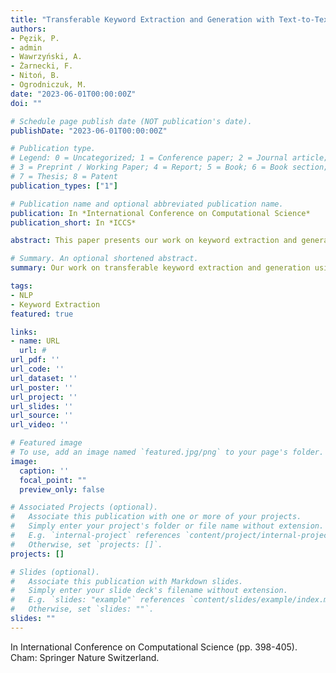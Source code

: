 ```yaml
---
title: "Transferable Keyword Extraction and Generation with Text-to-Text Language Models"
authors:
- Pęzik, P.
- admin
- Wawrzyński, A.
- Żarnecki, F.
- Nitoń, B.
- Ogrodniczuk, M.
date: "2023-06-01T00:00:00Z"
doi: ""

# Schedule page publish date (NOT publication's date).
publishDate: "2023-06-01T00:00:00Z"

# Publication type.
# Legend: 0 = Uncategorized; 1 = Conference paper; 2 = Journal article;
# 3 = Preprint / Working Paper; 4 = Report; 5 = Book; 6 = Book section;
# 7 = Thesis; 8 = Patent
publication_types: ["1"]

# Publication name and optional abbreviated publication name.
publication: In *International Conference on Computational Science*
publication_short: In *ICCS*

abstract: This paper presents our work on keyword extraction and generation using text-to-text language models.

# Summary. An optional shortened abstract.
summary: Our work on transferable keyword extraction and generation using text-to-text language models.

tags:
- NLP
- Keyword Extraction
featured: true

links:
- name: URL
  url: #
url_pdf: ''
url_code: ''
url_dataset: ''
url_poster: ''
url_project: ''
url_slides: ''
url_source: ''
url_video: ''

# Featured image
# To use, add an image named `featured.jpg/png` to your page's folder. 
image:
  caption: ''
  focal_point: ""
  preview_only: false

# Associated Projects (optional).
#   Associate this publication with one or more of your projects.
#   Simply enter your project's folder or file name without extension.
#   E.g. `internal-project` references `content/project/internal-project/index.md`.
#   Otherwise, set `projects: []`.
projects: []

# Slides (optional).
#   Associate this publication with Markdown slides.
#   Simply enter your slide deck's filename without extension.
#   E.g. `slides: "example"` references `content/slides/example/index.md`.
#   Otherwise, set `slides: ""`.
slides: ""
---
```


In International Conference on Computational Science (pp. 398-405). Cham: Springer Nature Switzerland. 